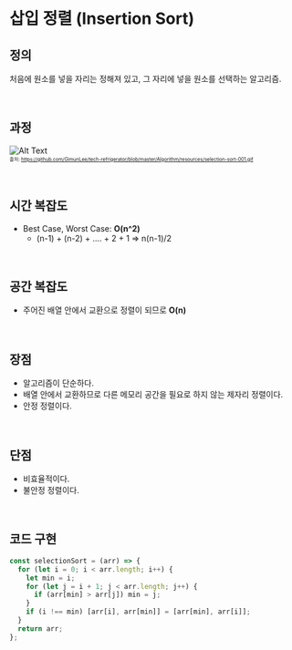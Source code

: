 # 삽입 정렬 (Insertion Sort)

## 정의

처음에 원소를 넣을 자리는 정해져 있고, 그 자리에 넣을 원소를 선택하는 알고리즘.

<br>

## 과정

![Alt Text](https://github.com/GimunLee/tech-refrigerator/raw/master/Algorithm/resources/selection-sort-001.gif)
<br>
<span style="font-size:60%">출처: https://github.com/GimunLee/tech-refrigerator/blob/master/Algorithm/resources/selection-sort-001.gif</span>

<br>

## 시간 복잡도

- Best Case, Worst Case: **O(n^2)**
  - (n-1) + (n-2) + .... + 2 + 1 => n(n-1)/2

<br>

## 공간 복잡도

- 주어진 배열 안에서 교환으로 정렬이 되므로 **O(n)**

<br>

## 장점

- 알고리즘이 단순하다.
- 배열 안에서 교환하므로 다른 메모리 공간을 필요로 하지 않는 제자리 정렬이다.
- 안정 정렬이다.

<br>

## 단점

- 비효율적이다.
- 불안정 정렬이다.

<br>

## 코드 구현

```JavaScript
const selectionSort = (arr) => {
  for (let i = 0; i < arr.length; i++) {
    let min = i;
    for (let j = i + 1; j < arr.length; j++) {
      if (arr[min] > arr[j]) min = j;
    }
    if (i !== min) [arr[i], arr[min]] = [arr[min], arr[i]];
  }
  return arr;
};
```
